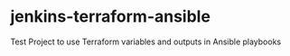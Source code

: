 # jenkins-terraform-ansible
Test Project to use Terraform variables and outputs in Ansible playbooks
